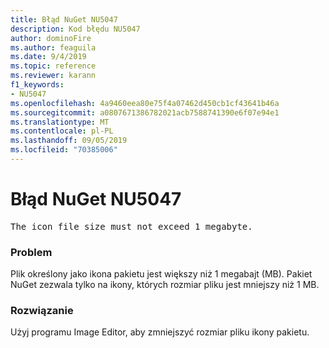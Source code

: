 ```yaml
---
title: Błąd NuGet NU5047
description: Kod błędu NU5047
author: dominoFire
ms.author: feaguila
ms.date: 9/4/2019
ms.topic: reference
ms.reviewer: karann
f1_keywords:
- NU5047
ms.openlocfilehash: 4a9460eea80e75f4a07462d450cb1cf43641b46a
ms.sourcegitcommit: a0807671386782021acb7588741390e6f07e94e1
ms.translationtype: MT
ms.contentlocale: pl-PL
ms.lasthandoff: 09/05/2019
ms.locfileid: "70385006"
---
```

# <a name="nuget-error-nu5047"></a>Błąd NuGet NU5047

<pre>The icon file size must not exceed 1 megabyte.</pre>


### <a name="issue"></a>Problem 

Plik określony jako ikona pakietu jest większy niż 1 megabajt (MB). Pakiet NuGet zezwala tylko na ikony, których rozmiar pliku jest mniejszy niż 1 MB.


### <a name="solution"></a>Rozwiązanie

Użyj programu Image Editor, aby zmniejszyć rozmiar pliku ikony pakietu.

